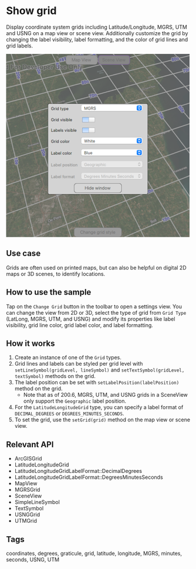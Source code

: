 # Show grid

Display coordinate system grids including Latitude/Longitude, MGRS, UTM and USNG on a map view or scene view. Additionally customize the grid by changing the label visibility, label formatting, and the color of grid lines and grid labels.

![](screenshot.png)

## Use case

Grids are often used on printed maps, but can also be helpful on digital 2D maps or 3D scenes, to identify locations.

## How to use the sample

Tap on the `Change Grid` button in the toolbar to open a settings view. You can change the view from 2D or 3D, select the type of grid from `Grid Type` (LatLong, MGRS, UTM, and USNG) and modify its properties like label visibility, grid line color, grid label color, and label formatting.

## How it works

1. Create an instance of one of the `Grid` types.
2. Grid lines and labels can be styled per grid level with `setLineSymbol(gridLevel, lineSymbol)` and `setTextSymbol(gridLevel, textSymbol)` methods on the grid.
3. The label position can be set with `setLabelPosition(labelPosition)` method on the grid.
   * Note that as of 200.6, MGRS, UTM, and USNG grids in a SceneView only support the `Geographic` label position.
4. For the `LatitudeLongitudeGrid` type, you can specify a label format of `DECIMAL_DEGREES` or `DEGREES_MINUTES_SECONDS`.
5. To set the grid, use the `setGrid(grid)` method on the map view or scene view.

## Relevant API

* ArcGISGrid
* LatitudeLongitudeGrid
* LatitudeLongitudeGridLabelFormat::DecimalDegrees
* LatitudeLongitudeGridLabelFormat::DegreesMinutesSeconds
* MapView
* MGRSGrid
* SceneView
* SimpleLineSymbol
* TextSymbol
* USNGGrid
* UTMGrid

## Tags

coordinates, degrees, graticule, grid, latitude, longitude, MGRS, minutes, seconds, USNG, UTM

